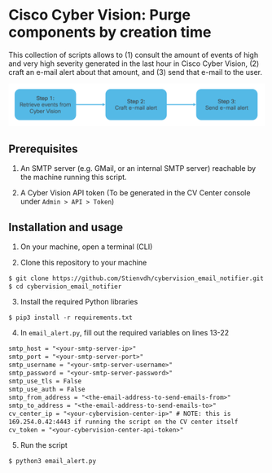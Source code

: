 # Cisco Cyber Vision: Purge components by creation time

This collection of scripts allows to (1) consult the amount of events of high and very high severity generated in the last hour in Cisco Cyber Vision, (2) craft an e-mail alert about that amount, and (3) send that e-mail to the user. 

![](workflow.png)

## Prerequisites

1. An SMTP server (e.g. GMail, or an internal SMTP server) reachable by the machine running this script.

2. A Cyber Vision API token (To be generated in the CV Center console under `Admin > API > Token`)

## Installation and usage

1. On your machine, open a terminal (CLI)

2. Clone this repository to your machine

```
$ git clone https://github.com/Stienvdh/cybervision_email_notifier.git
$ cd cybervision_email_notifier
```

3. Install the required Python libraries

```
$ pip3 install -r requirements.txt
```

4. In `email_alert.py`, fill out the required variables on lines 13-22

```
smtp_host = "<your-smtp-server-ip>"
smtp_port = "<your-smtp-server-port>"
smtp_username = "<your-smtp-server-username>"
smtp_password = "<your-smtp-server-password>"
smtp_use_tls = False
smtp_use_auth = False
smtp_from_address = "<the-email-address-to-send-emails-from>"
smtp_to_address = "<the-email-address-to-send-emails-to>"
cv_center_ip = "<your-cybervision-center-ip>" # NOTE: this is 169.254.0.42:4443 if running the script on the CV center itself
cv_token = "<your-cybervision-center-api-token>"
```

5. Run the script

```
$ python3 email_alert.py
```